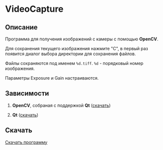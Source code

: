 VideoCapture
============

Описание
--------

Программа для получения изображений с камеры с помощью **OpenCV**.

Для сохранения текущего изображения нажмите "C", в первый раз появится диалог выбора директории для сохранения файлов.

Файлы сохраняются под именем `%d.tiff`. `%d` - порядковый номер изображения.

Параметры Exposure и Gain настраиваются.

Зависимости
----------

1. **OpenCV**, собраная с поддержкой **Qt** ([скачать](http://goo.gl/YCrjL))

2. **Qt** ([скачать](http://releases.qt-project.org/qt4/source/qt-win-opensource-4.8.4-vs2010.exe))

Скачать
-------

[Скачать программу](http://goo.gl/G2wYX)
